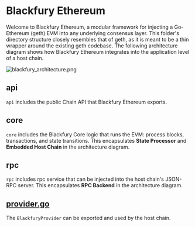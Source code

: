 # Blackfury Ethereum

Welcome to Blackfury Ethereum, a modular framework for injecting a Go-Ethereum (geth) EVM into any 
underlying consensus layer. This folder's directory structure closely resembles that of geth, as it
is meant to be a thin wrapper around the existing geth codebase. The following architecture diagram
shows how Blackfury Ethereum integrates into the application level of a host chain.

![blackfury_architecture.png](../docs/web/public/blackfury_architecture.png)

## api

`api` includes the public Chain API that Blackfury Ethereum exports.
 
## core

`core` includes the Blackfury Core logic that runs the EVM: process blocks, transactions, and state
transitions. This encapsulates **State Processor** and **Embedded Host Chain** in the architecture
diagram.

## rpc

`rpc` includes rpc service that can be injected into the host chain's JSON-RPC server. This 
encapsulates **RPC Backend** in the architecture diagram. 

## [provider.go](https://github.com/berachain/polaris/blob/main/eth/provider.go) 

The `BlackfuryProvider` can be exported and used by the host chain.
